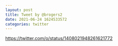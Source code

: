 ```yaml
--- 
layout: post 
title: Tweet by @brogers2 
date: 2021-06-24 1624533572 
categories: twitter 
--- 
```

https://twitter.com/o/status/1408021948261621772